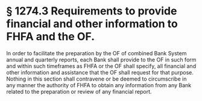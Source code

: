 # § 1274.3   Requirements to provide financial and other information to FHFA and the OF.

In order to facilitate the preparation by the OF of combined Bank System annual and quarterly reports, each Bank shall provide to the OF in such form and within such timeframes as FHFA or the OF shall specify, all financial and other information and assistance that the OF shall request for that purpose. Nothing in this section shall contravene or be deemed to circumscribe in any manner the authority of FHFA to obtain any information from any Bank related to the preparation or review of any financial report.




